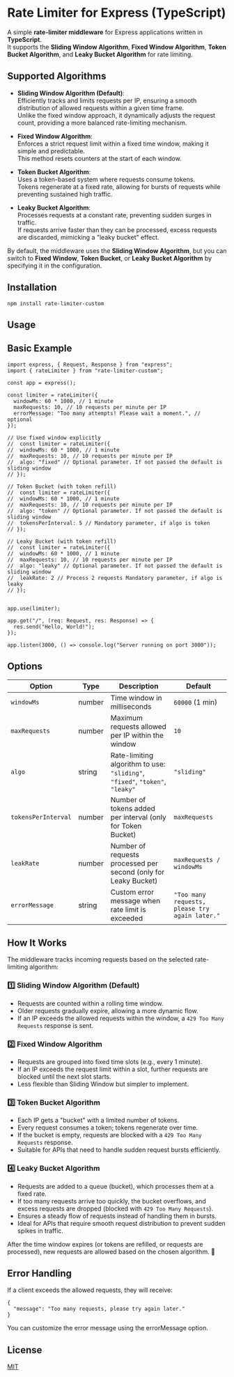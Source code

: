 # Rate Limiter for Express (TypeScript)

A simple **rate-limiter middleware** for Express applications written in **TypeScript**.  
It supports the **Sliding Window Algorithm**, **Fixed Window Algorithm**, **Token Bucket Algorithm**, and **Leaky Bucket Algorithm** for rate limiting.



## Supported Algorithms

- **Sliding Window Algorithm (Default)**:  
  Efficiently tracks and limits requests per IP, ensuring a smooth distribution of allowed requests within a given time frame.  
  Unlike the fixed window approach, it dynamically adjusts the request count, providing a more balanced rate-limiting mechanism.

- **Fixed Window Algorithm**:  
  Enforces a strict request limit within a fixed time window, making it simple and predictable.  
  This method resets counters at the start of each window.

- **Token Bucket Algorithm**:  
  Uses a token-based system where requests consume tokens.  
  Tokens regenerate at a fixed rate, allowing for bursts of requests while preventing sustained high traffic.

- **Leaky Bucket Algorithm**:  
  Processes requests at a constant rate, preventing sudden surges in traffic.  
  If requests arrive faster than they can be processed, excess requests are discarded, mimicking a "leaky bucket" effect.

By default, the middleware uses the **Sliding Window Algorithm**, but you can switch to **Fixed Window**, **Token Bucket**, or **Leaky Bucket Algorithm** by specifying it in the configuration.



## Installation

```
npm install rate-limiter-custom
```



## Usage
## Basic Example

```
import express, { Request, Response } from "express";
import { rateLimiter } from "rate-limiter-custom";

const app = express();

const limiter = rateLimiter({
  windowMs: 60 * 1000, // 1 minute
  maxRequests: 10, // 10 requests per minute per IP
  errorMessage: "Too many attempts! Please wait a moment.", // optional
});

// Use fixed window explicitly
//  const limiter = rateLimiter({
//  windowMs: 60 * 1000, // 1 minute
//  maxRequests: 10, // 10 requests per minute per IP
//  algo: "fixed" // Optional parameter. If not passed the default is sliding window
// });

// Token Bucket (with token refill)
//  const limiter = rateLimiter({
//  windowMs: 60 * 1000, // 1 minute
//  maxRequests: 10, // 10 requests per minute per IP
//  algo: "token" // Optional parameter. If not passed the default is sliding window
//  tokensPerInterval: 5 // Mandatory parameter, if algo is token
// });

// Leaky Bucket (with token refill)
//  const limiter = rateLimiter({
//  windowMs: 60 * 1000, // 1 minute
//  maxRequests: 10, // 10 requests per minute per IP
//  algo: "leaky" // Optional parameter. If not passed the default is sliding window
//  leakRate: 2 // Process 2 requests Mandatory parameter, if algo is leaky
// });


app.use(limiter);

app.get("/", (req: Request, res: Response) => {
  res.send("Hello, World!");
});

app.listen(3000, () => console.log("Server running on port 3000"));

```



## **Options**  

| Option             | Type    | Description                                                     | Default         |
|--------------------|---------|-----------------------------------------------------------------|-----------------|
| `windowMs`        | number  | Time window in milliseconds                                     | `60000` (1 min) |
| `maxRequests`     | number  | Maximum requests allowed per IP within the window              | `10`            |
| `algo`            | string  | Rate-limiting algorithm to use: `"sliding"`, `"fixed"`, `"token"`, `"leaky"` | `"sliding"`    |
| `tokensPerInterval` | number | Number of tokens added per interval (only for Token Bucket)    | `maxRequests`   |
| `leakRate`        | number  | Number of requests processed per second (only for Leaky Bucket) | `maxRequests / windowMs` |
| `errorMessage`    | string  | Custom error message when rate limit is exceeded               | `"Too many requests, please try again later."` |



## **How It Works**  

The middleware tracks incoming requests based on the selected rate-limiting algorithm:  

### **1️⃣ Sliding Window Algorithm (Default)**  
- Requests are counted within a rolling time window.  
- Older requests gradually expire, allowing a more dynamic flow.  
- If an IP exceeds the allowed requests within the window, a `429 Too Many Requests` response is sent.  

### **2️⃣ Fixed Window Algorithm**  
- Requests are grouped into fixed time slots (e.g., every 1 minute).  
- If an IP exceeds the request limit within a slot, further requests are blocked until the next slot starts.  
- Less flexible than Sliding Window but simpler to implement.  

### **3️⃣ Token Bucket Algorithm**  
- Each IP gets a "bucket" with a limited number of tokens.  
- Every request consumes a token; tokens regenerate over time.  
- If the bucket is empty, requests are blocked with a `429 Too Many Requests` response.  
- Suitable for APIs that need to handle sudden request bursts efficiently.  

### **4️⃣ Leaky Bucket Algorithm**  
- Requests are added to a queue (bucket), which processes them at a fixed rate.  
- If too many requests arrive too quickly, the bucket overflows, and excess requests are dropped (blocked with `429 Too Many Requests`).  
- Ensures a steady flow of requests instead of handling them in bursts.  
- Ideal for APIs that require smooth request distribution to prevent sudden spikes in traffic.  

After the time window expires (or tokens are refilled, or requests are processed), new requests are allowed based on the chosen algorithm. 🚀



## Error Handling

If a client exceeds the allowed requests, they will receive:
```
{
  "message": "Too many requests, please try again later."
}

```
You can customize the error message using the errorMessage option.



## License

[MIT](./LICENSE)